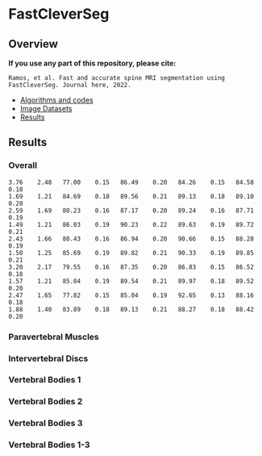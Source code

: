 # FastCleverSeg
## Overview
**If you use any part of this repository, please cite:**

```
Ramos, et al. Fast and accurate spine MRI segmentation using FastCleverSeg. Journal here, 2022.
```


- [Algorithms and codes](Codes/OldMatlab)
- [Image Datasets](ImageDatasets)
- [Results](Results)


## Results


### Overall


    3.76    2.48   77.00    0.15   86.49    0.20   84.26    0.15   84.58    0.18
    1.69    1.21   84.69    0.18   89.56    0.21   89.13    0.18   89.10    0.20
    2.59    1.69   80.23    0.16   87.17    0.20   89.24    0.16   87.71    0.19
    1.49    1.21   86.03    0.19   90.23    0.22   89.63    0.19   89.72    0.21
    2.43    1.66   80.43    0.16   86.94    0.20   90.66    0.15   88.28    0.19
    1.50    1.25   85.69    0.19   89.82    0.21   90.33    0.19   89.85    0.21
    3.20    2.17   79.55    0.16   87.35    0.20   86.83    0.15   86.52    0.18
    1.57    1.21   85.04    0.19   89.54    0.21   89.97    0.18   89.52    0.20
    2.47    1.65   77.82    0.15   85.04    0.19   92.65    0.13   88.16    0.18
    1.88    1.40   83.89    0.18   89.13    0.21   88.27    0.18   88.42    0.20


### Paravertebral Muscles

### Intervertebral Discs

### Vertebral Bodies 1

### Vertebral Bodies 2

### Vertebral Bodies 3

### Vertebral Bodies 1-3




